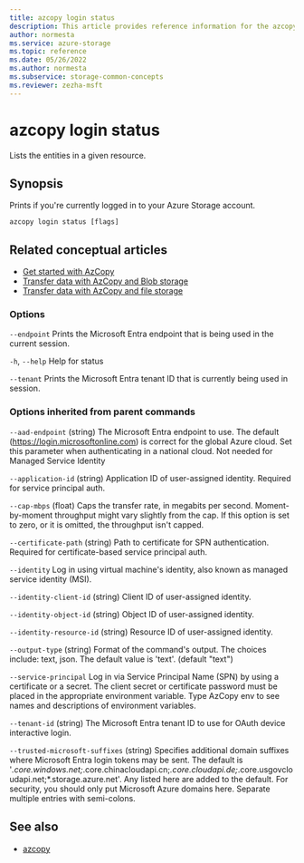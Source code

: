 ```yaml
---
title: azcopy login status
description: This article provides reference information for the azcopy login status command.
author: normesta
ms.service: azure-storage
ms.topic: reference
ms.date: 05/26/2022
ms.author: normesta
ms.subservice: storage-common-concepts
ms.reviewer: zezha-msft
---
```


# azcopy login status

Lists the entities in a given resource.

## Synopsis

Prints if you're currently logged in to your Azure Storage account.

```azcopy
azcopy login status [flags]
```

## Related conceptual articles

- [Get started with AzCopy](storage-use-azcopy-v10.md)
- [Transfer data with AzCopy and Blob storage](./storage-use-azcopy-v10.md#transfer-data)
- [Transfer data with AzCopy and file storage](storage-use-azcopy-files.md)

### Options

`--endpoint`    Prints the Microsoft Entra endpoint that is being used in the current session.

`-h`, `--help`    Help for status

`--tenant`    Prints the Microsoft Entra tenant ID that is currently being used in session.

### Options inherited from parent commands

`--aad-endpoint`    (string)    The Microsoft Entra endpoint to use. The default (https://login.microsoftonline.com) is correct for the global Azure cloud. Set this parameter when authenticating in a national cloud. Not needed for Managed Service Identity

`--application-id`    (string)    Application ID of user-assigned identity. Required for service principal auth.

`--cap-mbps`    (float)    Caps the transfer rate, in megabits per second. Moment-by-moment throughput might vary slightly from the cap. If this option is set to zero, or it is omitted, the throughput isn't capped.

`--certificate-path`    (string)    Path to certificate for SPN authentication. Required for certificate-based service principal auth.

`--identity`    Log in using virtual machine's identity, also known as managed service identity (MSI).

`--identity-client-id`    (string)    Client ID of user-assigned identity.

`--identity-object-id`    (string)    Object ID of user-assigned identity.

`--identity-resource-id`    (string)    Resource ID of user-assigned identity.

`--output-type`    (string)    Format of the command's output. The choices include: text, json. The default value is 'text'. (default "text")

`--service-principal`    Log in via Service Principal Name (SPN) by using a certificate or a secret. The client secret or certificate password must be placed in the appropriate environment variable. 
Type AzCopy env to see names and descriptions of environment variables.

`--tenant-id`    (string)    The Microsoft Entra tenant ID to use for OAuth device interactive login.

`--trusted-microsoft-suffixes`    (string)    Specifies additional domain suffixes where Microsoft Entra login tokens may be sent.  The default is '*.core.windows.net;*.core.chinacloudapi.cn;*.core.cloudapi.de;*.core.usgovcloudapi.net;*.storage.azure.net'. Any listed here are added to the default. For security, you should only put Microsoft Azure domains here. Separate multiple entries with semi-colons.

## See also

- [azcopy](storage-ref-azcopy.md)
